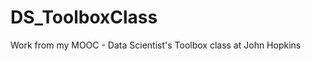 DS_ToolboxClass
===============

Work from my MOOC - Data Scientist's Toolbox class at John Hopkins
